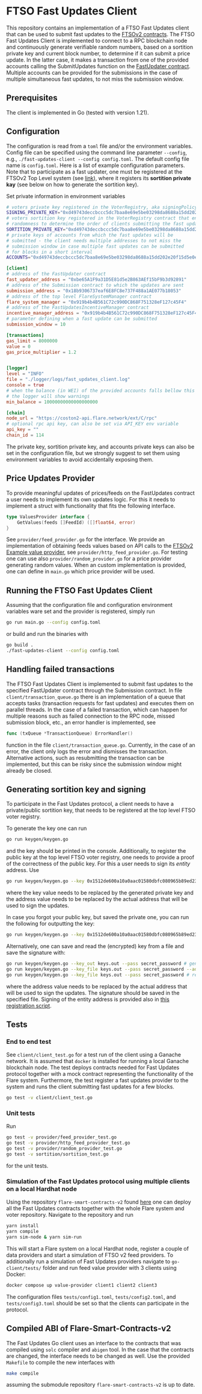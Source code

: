 # FTSO Fast Updates Client

This repository contains an implementation of a FTSO Fast Updates client that can be used to submit
fast updates to the [FTSOv2 contracts](https://github.com/flare-foundation/flare-smart-contracts-v2).
The FTSO Fast Updates Client is implemented to connect to a RPC blockchain node
and continuously generate verifiable random numbers, based on a sortition private key and current
block number, to determine if it can submit a price update. In the latter case, it makes a transaction
from one of the provided accounts calling the SubmitUpdates function on the
[FastUpdater contract](https://github.com/flare-foundation/flare-smart-contracts-v2/blob/main/contracts/fastUpdates/implementation/FastUpdater.sol).
Multiple accounts can be provided for the submissions in the case of multiple simultaneous
fast updates, to not miss the submission window.

## Prerequisites

The client is implemented in Go (tested with version 1.21).

## Configuration

The configuration is read from a `toml` file and/or the environment variables. Config file can be specified using the
command line parameter `--config`, e.g., `./fast-updates-client --config config.toml`. The default config file name is `config.toml`.
Here is a list of example configuration parameters. Note that to participate as a fast updater, one must be registered at the
FTSOv2 Top Level system (see [link](https://github.com/flare-foundation/ftso-v2-provider-deployment?tab=readme-ov-file#register-accounts)),
where it registers its **sortition private kay** (see
below on how to generate the sortition key).

Set private information in environment variables

```bash
# voters private key registered in the VoterRegistry, aka signingPolicy private key
SIGNING_PRIVATE_KEY="0xd49743deccbccc5dc7baa8e69e5be03298da8688a15dd202e20f15d5e0e9a9fb"
# voters sortition key registered in the VoterRegistry contract that enables generating verifiable
# randomness to determine the order of clients submitting the fast updates
SORTITION_PRIVATE_KEY="0xd49743deccbccc5dc7baa8e69e5be03298da8688a15dd202e20f15d5e0e9a9fb"
# private keys of accounts from which the fast updates will be
# submitted - the client needs multiple addresses to not miss the
# submission window in case multiple fast updates can be submitted
# for blocks in a short interval
ACCOUNTS="0xd49743deccbccc5dc7baa8e69e5be03298da8688a15dd202e20f15d5e0e9a9fb,0x23c601ae397441f3ef6f1075dcb0031ff17fb079837beadaf3c84d96c6f3e569,0xee9d129c1997549ee09c0757af5939b2483d80ad649a0eda68e8b0357ad11131"
```

```toml
[client]
# address of the FastUpdater contract
fast_updater_address = "0xbe65A1F9a31D5E81d5e2B863AEf15bF9b3d92891"
# address of the Submission contract to which the updates are sent
submission_address = "0x18b9306737eaf6E8FC8e737F488a1AE077b18053"
# address of the top level FlareSystemManager contract
flare_system_manager = "0x919b4b4B561C72c990DC868F751328eF127c45F4"
# address of the FastUpdatesIncentiveManager contract
incentive_manager_address = "0x919b4b4B561C72c990DC868F751328eF127c45F4"
# parameter defining when a fast update can be submitted
submission_window = 10

[transactions]
gas_limit = 8000000
value = 0
gas_price_multiplier = 1.2


[logger]
level = "INFO"
file = "./logger/logs/fast_updates_client.log"
console = true
# when the balance (in WEI) of the provided accounts falls bellow this value
# the logger will show warnings
min_balance = 10000000000000000000

[chain]
node_url = "https://coston2-api.flare.network/ext/C/rpc"
# optional rpc api key, can also be set via API_KEY env variable
api_key = ""
chain_id = 114
```

The private key, sortition private key, and accounts private keys can also be set in
the configuration file, but we strongly suggest to set them using environment variables
to avoid accidentally exposing them.

## Price Updates Provider

To provide meaningful updates of prices/feeds on the FastUpdates contract a user needs
to implement its own updates logic. For this it needs to implement a struct with
functionality that fits the following interface.

```go
type ValuesProvider interface {
	GetValues(feeds []FeedId) ([]float64, error)
}
```

See `provider/feed_provider.go` for the interface. We provide an implementation of obtaining
feeds values based on API calls to the [FTSOv2 Example value provider](https://github.com/flare-foundation/ftso-v2-example-value-provider),
see `provider/http_feed_provider.go`. For testing one can use also `provider/random_provider.go` for a
price provider generating random values. When an custom implementation is provided,
one can define in `main.go` which price provider will be used.

## Running the FTSO Fast Updates Client

Assuming that the configuration file and configuration environment variables ware set and
the provider is registered, simply run

```bash
go run main.go --config config.toml
```

or build and run the binaries with

```bash
go build .
./fast-updates-client --config config.toml
```

## Handling failed transactions

The FTSO Fast Updates Client is implemented to submit fast updates to the
specified FastUpdater contract through the Submission contract.
In file `client/transaction_queue.go` there is an implementation of a queue
that accepts tasks (transaction requests
for fast updates) and executes them on parallel threads. In the case of
a failed transaction, which can happen for multiple reasons such as failed
connection to the RPC node, missed submission block, etc., an error handler
is implemented, see

```go
func (txQueue *TransactionQueue) ErrorHandler()
```

function in the file `client/transaction_queue.go`. Currently, in the
case of an error, the client only logs the error and dismisses the
transaction. Alternative actions, such as resubmitting the transaction
can be implemented, but this can be risky since the submission window
might already be closed.

## Generating sortition key and signing

To participate in the Fast Updates protocol, a client needs to have a private/public sortition
key, that needs to be registered at the top level FTSO voter registry.

To generate the key one can run

```bash
go run keygen/keygen.go
```

and the key should be printed in the console. Additionally, to register the public key at the
top level FTSO voter registry, one needs to provide a proof of the correctness of the public
key. For this a user needs to sign its _entity_ address. Use

```bash
go run keygen/keygen.go --key 0x1512de600a10a0aac01580dbfc080965b89ed2329a7b2bf538f4c7e09e34aa1 --address 0xd4e934C2749CA8C1618659D02E7B28B074bf4df7
```

where the key value needs to be replaced by the generated private key and the address value needs
to be replaced by the actual address that will be used to sign the updates.

In case you forgot your public key, but saved the private one, you can run the following for outputting the key:
```bash
go run keygen/keygen.go --key 0x1512de600a10a0aac01580dbfc080965b89ed2329a7b2bf538f4c7e09e34aa1
```

Alternatively, one can save and read the (encrypted) key from a file and save the signature with:

```bash
go run keygen/keygen.go --key_out keys.out --pass secret_password # generate and save a key to file
go run keygen/keygen.go --key_file keys.out --pass secret_password --address 0xd4e934C2749CA8C1618659D02E7B28B074bf4df7 --sig_out sig.out # read and decrypt a key from a file, sign and write the signature to a file
go run keygen/keygen.go --key_file keys.out --pass secret_password # read and decrypt a key from file, just print it out
```

where the address value needs to be replaced by the actual address that will be used to sign
the updates. The signature should be saved in the specified file. Signing of the entity address
is provided also in [this registration script](https://github.com/flare-foundation/flare-smart-contracts-v2/blob/main/deployment/tasks/register-public-keys.ts#L38).

## Tests

### End to end test

See `client/client_test.go` for a test run of the client using
a Ganache network. It is assumed that `docker` is installed for
running a local Ganache blockchain node. The test deploys
contracts needed for Fast Updates protocol together with a mock
contract representing the functionality of the Flare system.
Furthermore, the test register a fast updates provider to the
system and runs the client submitting fast updates for a few blocks.

```bash
go test -v client/client_test.go
```

### Unit tests

Run

```bash
go test -v provider/feed_provider_test.go
go test -v provider/http_feed_provider_test.go
go test -v provider/random_provider_test.go
go test -v sortition/sortition_test.go
```

for the unit tests.

### Simulation of the Fast Updates protocol using multiple clients on a local Hardhat node

Using the repository `flare-smart-contracts-v2` found [here](https://github.com/flare-foundation/flare-smart-contracts-v2/tree/main)
one can deploy all the Fast Updates contracts
together with the whole Flare system and voter repository. Navigate to the
repository and run

```bash
yarn install
yarn compile
yarn sim-node & yarn sim-run
```

This will start a Flare system on a local Hardhat node, register a couple of
data providers and start a simulation of FTSO v2 feed providers.
To additionally run a simulation of Fast Updates providers navigate to
`go-client/tests/` folder and run feed value provider with 3 clients using Docker:

```bash
docker compose up value-provider client1 client2 client3
```

The configuration files `tests/config1.toml`, `tests/config2.toml`,
and `tests/config3.toml` should be set so that the clients can participate
in the protocol.

## Compiled ABI of Flare-Smart-Contracts-v2

The Fast Updates Go client uses an interface to the contracts that was compiled using `solc` compiler and `abigen` tool. In the case
that the contracts are changed, the interface needs to be changed as well. Use the provided
`Makefile` to compile the new interfaces with

```bash
make compile
```

assuming the submodule repository `flare-smart-contracts-v2` is up to date.

